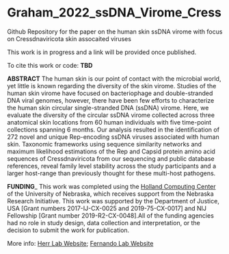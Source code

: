 # Graham_2022_ssDNA_Virome_Cress

Github Repository for the paper on the human skin ssDNA virome with focus on Cressdnaviricota skin assocaited viruses

This work is in progress and a link will be provided once published.

To cite this work or code:
**TBD**

__ABSTRACT__
The human skin is our point of contact with the microbial world, yet little is known regarding the diversity of the skin virome. Studies of the human skin virome have focused on bacteriophage and double-stranded DNA viral genomes, however, there have been few efforts to characterize the human skin circular single-stranded DNA (ssDNA) virome. Here, we evaluate the diversity of the circular ssDNA virome collected across three anatomical skin locations from 60 human individuals with five time-point collections spanning 6 months. Our analysis resulted in the identification of 272 novel and unique Rep-encoding ssDNA viruses associated with human skin. Taxonomic frameworks using sequence similarity networks and maximum likelihood estimations of the Rep and Capsid protein amino acid sequences of Cressdnaviricota from our sequencing and public database references, reveal family level stability across the study participants and a larger host-range than previously thought for these multi-host pathogens. 

__FUNDING___
This work was completed using the [Holland Computing Center](https://hcc.unl.edu/) of the University of Nebraska, which receives support from the Nebraska Research Initiative. This work was supported by the Department of Justice, USA [Grant numbers 2017-IJ-CX-0025 and 2019-75-CX-0017] and NIJ Fellowship [Grant number 2019-R2-CX-0048].All of the funding agencies had no role in study design, data collection and interpretation, or the decision to submit the work for publication.

More info:
[Herr Lab Website](http://herrlab.com/);
[Fernando Lab Website](https://fernandolab.unl.edu/)
